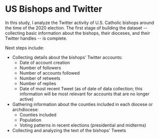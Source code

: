 # US Bishops and Twitter

In this study, I analyze the Twitter activity of U.S. Catholic bishops around the time of the 2020 election. The first stage of building the dataset -- collecting basic information about the bishops, their dioceses, and their Twitter handles -- is complete.

Next steps include:

- Collecting details about the bishops' Twitter accounts:
  - Date of account creation
  - Number of followers
  - Number of accounts followed
  - Number of retweets
  - Number of replies
  - Date of most recent Tweet (as of date of data collection; this information will be most relevant for accounts that are no longer active)
- Gathering information about the counties included in each diocese or archdiocese:
  - Counties included
  - Population
  - Voting patterns in recent elections (presidential and midterms)
- Collecting and analyzing the text of the bishops' Tweets
  